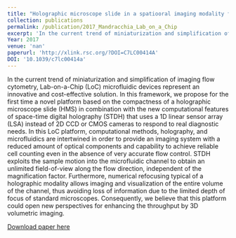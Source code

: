 ```yaml
---
title: "Holographic microscope slide in a spatiooral imaging modality for reliable 3D cell counting"
collection: publications
permalink: /publication/2017_Mandracchia_Lab_on_a_Chip
excerpt: 'In the current trend of miniaturization and simplification of imaging flow cytometry, Lab-on-a-Chip (LoC) microfluidic devices represent an innovative and cost-effective solution. In this framework, we propose for the first time a novel platform based on the compactness of a holographic microscope slide (HMS) in combination with the new computational features of space-time digital holography (STDH) that uses a 1D linear sensor array (LSA) instead of 2D CCD or CMOS cameras to respond to real diagnostic needs. In this LoC platform, computational methods, holography, and microfluidics are intertwined in order to provide an imaging system with a reduced amount of optical components and capability to achieve reliable cell counting even in the absence of very accurate flow control. STDH exploits the sample motion into the microfluidic channel to obtain an unlimited field-of-view along the flow direction, independent of the magnification factor. Furthermore, numerical refocusing typical of a holographic modality allows imaging and visualization of the entire volume of the channel, thus avoiding loss of information due to the limited depth of focus of standard microscopes. Consequently, we believe that this platform could open new perspectives for enhancing the throughput by 3D volumetric imaging.'
Year: 2017
venue: 'nan'
paperurl: 'http://xlink.rsc.org/?DOI=C7LC00414A'
DOI: '10.1039/c7lc00414a'
---
```

In the current trend of miniaturization and simplification of imaging flow cytometry, Lab-on-a-Chip (LoC) microfluidic devices represent an innovative and cost-effective solution. In this framework, we propose for the first time a novel platform based on the compactness of a holographic microscope slide (HMS) in combination with the new computational features of space-time digital holography (STDH) that uses a 1D linear sensor array (LSA) instead of 2D CCD or CMOS cameras to respond to real diagnostic needs. In this LoC platform, computational methods, holography, and microfluidics are intertwined in order to provide an imaging system with a reduced amount of optical components and capability to achieve reliable cell counting even in the absence of very accurate flow control. STDH exploits the sample motion into the microfluidic channel to obtain an unlimited field-of-view along the flow direction, independent of the magnification factor. Furthermore, numerical refocusing typical of a holographic modality allows imaging and visualization of the entire volume of the channel, thus avoiding loss of information due to the limited depth of focus of standard microscopes. Consequently, we believe that this platform could open new perspectives for enhancing the throughput by 3D volumetric imaging.

[Download paper here](http://xlink.rsc.org/?DOI=C7LC00414A)
